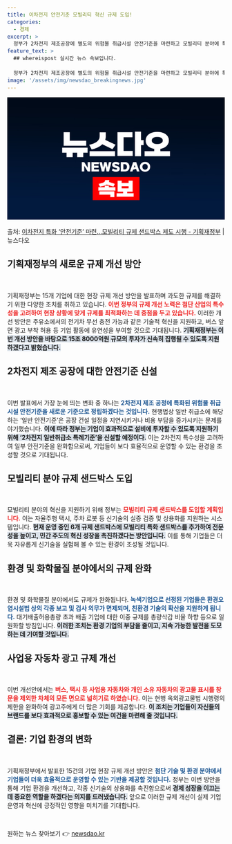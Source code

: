 ```yaml
---
title: 이차전지 안전기준 모빌리티 혁신 규제 도입!
categories:
  - 경제
excerpt: >
  정부가 2차전지 제조공장에 별도의 위험물 취급시설 안전기준을 마련하고 모빌리티 분야에 특화된 규제샌드박스 제…
feature_text: >
  ## whereispost 실시간 뉴스 속보입니다.

  정부가 2차전지 제조공장에 별도의 위험물 취급시설 안전기준을 마련하고 모빌리티 분야에 특화된 규제샌드박스 제…
image: '/assets/img/newsdao_breakingnews.jpg'
---
```


![뉴스다오 속보](/assets/img/newsdao_breakingnews.jpg)

<p>출처: <a href="https://newsdao.kr/2079" rel="dofollow">이차전지 특화 ‘안전기준’ 마련…모빌리티 규제 샌드박스 제도 시행 - 기획재정부</a> | 뉴스다오</p>

<h2 data-ke-size="size26">기획재정부의 새로운 규제 개선 방안</h2>

<p data-ke-size="size16">&nbsp;</p>  
기획재정부는 15개 기업에 대한 현장 규제 개선 방안을 발표하며 과도한 규제를 해결하기 위한 다양한 조치를 취하고 있습니다. <b><span style="color: #ee2323;">이번 정부의 규제 개선 노력은 첨단 산업의 특수성을 고려하여 현장 상황에 맞게 규제를 최적화하는 데 중점을 두고 있습니다.</span></b> 이러한 개선 방안은 주유소에서의 전기차 무선 충전 가능과 같은 기술적 혁신을 지원하고, 버스 앞면 광고 부착 허용 등 기업 활동에 유연성을 부여할 것으로 기대됩니다. <b><span style="background-color: #21538527;">기획재정부는 이번 개선 방안을 바탕으로 15조 8000억원 규모의 투자가 신속히 집행될 수 있도록 지원하겠다고 밝혔습니다.</span></b> 

<h2 data-ke-size="size26">2차전지 제조 공장에 대한 안전기준 신설</h2>

<p data-ke-size="size16">&nbsp;</p>  
이번 발표에서 가장 눈에 띄는 변화 중 하나는 <b><span style="color: #1a5490;">2차전지 제조 공정에 특화된 위험물 취급시설 안전기준을 새로운 기준으로 정립하겠다는 것입니다.</span></b> 현행법상 일반 취급소에 해당하는 ‘일반 안전기준’은 공장 건설 일정을 지연시키거나 비용 부담을 증가시키는 문제를 야기했습니다. <b><span style="background-color: #21538527;">이에 따라 정부는 기업이 효과적으로 설비에 투자할 수 있도록 지원하기 위해 ‘2차전지 일반취급소 특례기준’을 신설할 예정이다.</span></b> 이는 2차전지 특수성을 고려하여 일부 안전기준을 완화함으로써, 기업들이 보다 효율적으로 운영할 수 있는 환경을 조성할 것으로 기대됩니다.

<h2 data-ke-size="size26">모빌리티 분야 규제 샌드박스 도입</h2>

<p data-ke-size="size16">&nbsp;</p>  
모빌리티 분야의 혁신을 지원하기 위해 정부는 <b><span style="color: #ee2323;">모빌리티 규제 샌드박스를 도입할 계획입니다.</span></b> 이는 자율주행 택시, 주차 로봇 등 신기술의 실증 검증 및 상용화를 지원하는 시스템입니다. <b><span style="background-color: #21538527;">현재 운영 중인 6개 규제 샌드박스에 모빌리티 특화 샌드박스를 추가하여 전문성을 높이고, 민간 주도의 혁신 성장을 촉진하겠다는 방안입니다.</span></b> 이를 통해 기업들은 더욱 자유롭게 신기술을 실험해 볼 수 있는 환경이 조성될 것입니다.

<h2 data-ke-size="size26">환경 및 화학물질 분야에서의 규제 완화</h2>

<p data-ke-size="size16">&nbsp;</p>  
환경 및 화학물질 분야에서도 규제가 완화됩니다. <b><span style="color: #1a5490;">녹색기업으로 선정된 기업들은 환경오염시설법 상의 각종 보고 및 검사 의무가 면제되며, 친환경 기술의 확산을 지원하게 됩니다.</span></b> 대기배출허용총량 초과 배출 기업에 대한 이중 규제를 총량삭감 비율 하향 등으로 일원화할 방침입니다. <b><span style="background-color: #21538527;">이러한 조치는 환경 기업의 부담을 줄이고, 지속 가능한 발전을 도모하는 데 기여할 것입니다.</span></b>

<h2 data-ke-size="size26">사업용 자동차 광고 규제 개선</h2>

<p data-ke-size="size16">&nbsp;</p>  
이번 개선안에서는 <b><span style="color: #ee2323;">버스, 택시 등 사업용 자동차와 개인 소유 자동차의 광고물 표시를 창문을 제외한 차체의 모든 면으로 넓히기로 하였습니다.</span></b> 이는 현행 옥외광고물법 시행령의 제한을 완화하여 광고주에게 더 많은 기회를 제공합니다. <b><span style="background-color: #21538527;">이 조치는 기업들이 자신들의 브랜드를 보다 효과적으로 홍보할 수 있는 여건을 마련해 줄 것입니다.</span></b>

<h2 data-ke-size="size26">결론: 기업 환경의 변화</h2>

<p data-ke-size="size16">&nbsp;</p>  
기획재정부에서 발표한 15건의 기업 현장 규제 개선 방안은 <b><span style="color: #1a5490;">첨단 기술 및 환경 분야에서 기업들이 더욱 효율적으로 운영할 수 있는 기반을 제공할 것입니다.</span></b> 정부는 이번 방안을 통해 기업 환경을 개선하고, 각종 신기술의 상용화를 촉진함으로써 <b><span style="background-color: #21538527;">경제 성장을 이끄는 데 중요한 역할을 하겠다는 의지를 드러냈습니다.</span></b> 앞으로 이러한 규제 개선이 실제 기업 운영과 혁신에 긍정적인 영향을 미치기를 기대합니다.

<p data-ke-size="size16">&nbsp;</p> 

원하는 뉴스 찾아보기 👉 <a href="https://newsdao.kr" rel="dofollow">newsdao.kr</a>


